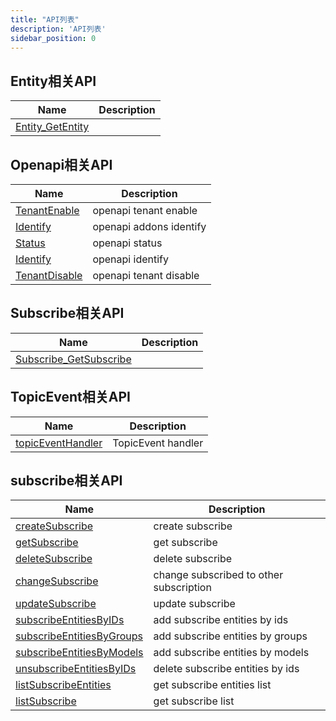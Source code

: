 ```yaml
---
title: "API列表"
description: 'API列表'
sidebar_position: 0
---
```





## Entity相关API

| Name |  Description | 
| ---- |  ----------- | 
| [Entity_GetEntity](./method_Entity_GetEntity)|   |


## Openapi相关API

| Name |  Description | 
| ---- |  ----------- | 
| [TenantEnable](./method_TenantEnable)|  openapi tenant enable |
| [Identify](./method_Identify)|  openapi addons identify |
| [Status](./method_Status)|  openapi status |
| [Identify](./method_Identify)|  openapi identify |
| [TenantDisable](./method_TenantDisable)|  openapi tenant disable |


## Subscribe相关API

| Name |  Description | 
| ---- |  ----------- | 
| [Subscribe_GetSubscribe](./method_Subscribe_GetSubscribe)|   |


## TopicEvent相关API

| Name |  Description | 
| ---- |  ----------- | 
| [topicEventHandler](./method_topicEventHandler)|  TopicEvent handler |


## subscribe相关API

| Name |  Description | 
| ---- |  ----------- | 
| [createSubscribe](./method_createSubscribe)|  create subscribe |
| [getSubscribe](./method_getSubscribe)|  get subscribe |
| [deleteSubscribe](./method_deleteSubscribe)|  delete subscribe |
| [changeSubscribe](./method_changeSubscribe)|  change subscribed to other subscription |
| [updateSubscribe](./method_updateSubscribe)|  update subscribe |
| [subscribeEntitiesByIDs](./method_subscribeEntitiesByIDs)|  add subscribe entities by ids |
| [subscribeEntitiesByGroups](./method_subscribeEntitiesByGroups)|  add subscribe entities by groups |
| [subscribeEntitiesByModels](./method_subscribeEntitiesByModels)|  add subscribe entities by models |
| [unsubscribeEntitiesByIDs](./method_unsubscribeEntitiesByIDs)|  delete subscribe entities by ids |
| [listSubscribeEntities](./method_listSubscribeEntities)|  get subscribe entities list |
| [listSubscribe](./method_listSubscribe)|  get subscribe list |
